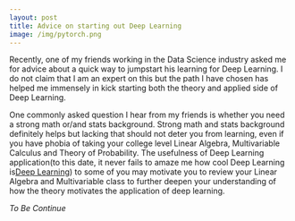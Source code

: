 ```yaml
---
layout: post
title: Advice on starting out Deep Learning
image: /img/pytorch.png
---
```


Recently, one of my friends working in the Data Science industry asked me for advice about a quick way to jumpstart his learning for Deep Learning. I do not claim that I am an expert on this but the path I have chosen has helped me immensely in kick starting both the theory and applied side of Deep Learning.

One commonly asked question I hear from my friends is whether you need a strong math or/and stats background. Strong math and stats background definitely helps but lacking that should not deter you from learning, even if you have phobia of taking your college level Linear Algebra, Multivariable Calculus and Theory of Probability. The usefulness of Deep Learning application(to this date, it never fails to amaze me how cool Deep Learning is[Deep Learning](http://deeplearninggallery.com/)) to some of you may motivate you to review your Linear Algebra and Multivariable class to further deepen your understanding of how the theory motivates the application of deep learning.

_To Be Continue_

